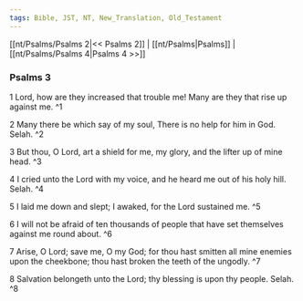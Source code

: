 ```yaml
---
tags: Bible, JST, NT, New_Translation, Old_Testament
---
```


[[nt/Psalms/Psalms 2|<< Psalms 2]] | [[nt/Psalms|Psalms]] | [[nt/Psalms/Psalms 4|Psalms 4 >>]]

### Psalms 3

1 Lord, how are they increased that trouble me! Many are they that rise up against me.  ^1

2 Many there be which say of my soul, There is no help for him in God. Selah.  ^2

3 But thou, O Lord, art a shield for me, my glory, and the lifter up of mine head.  ^3

4 I cried unto the Lord with my voice, and he heard me out of his holy hill. Selah.  ^4

5 I laid me down and slept; I awaked, for the Lord sustained me.  ^5

6 I will not be afraid of ten thousands of people that have set themselves against me round about.  ^6

7 Arise, O Lord; save me, O my God; for thou hast smitten all mine enemies upon the cheekbone; thou hast broken the teeth of the ungodly.  ^7

8 Salvation belongeth unto the Lord; thy blessing is upon thy people. Selah.  ^8

 

